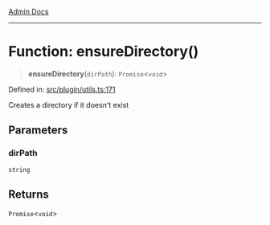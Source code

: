 [Admin Docs](/)

***

# Function: ensureDirectory()

> **ensureDirectory**(`dirPath`): `Promise`\<`void`\>

Defined in: [src/plugin/utils.ts:171](https://github.com/gautam-divyanshu/talawa-api/blob/84910820371ade6fdca33545b3a0fc1e929731b2/src/plugin/utils.ts#L171)

Creates a directory if it doesn't exist

## Parameters

### dirPath

`string`

## Returns

`Promise`\<`void`\>
